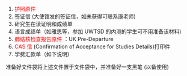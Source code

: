 
1. <font color="#ff0000">护照原件</font>
2. 签证信 (大使馆发的签证信，如未获得可联系康老师) 
3. 研究生在读证明和成绩单
4. 语言成绩单（如雅思等，参加 UWTSD 的内测的学生可不用准备该材料) 
5. <font color="#ff0000">肺结核检查报告原件 </font>：UK Pre-Departure
6. <font color="#ff0000">CAS 信</font> (Confirmation of Acceptance for Studies Details)打印件 
7. 学费汇款单（如下说明)

准备好文件袋将上述文件置于文件袋中，并准备好一支黑笔 (以备使用)